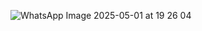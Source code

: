 ![WhatsApp Image 2025-05-01 at 19 26 04](https://github.com/user-attachments/assets/42dc1f06-bb10-4f3c-b70c-f8021fc5fb96)
